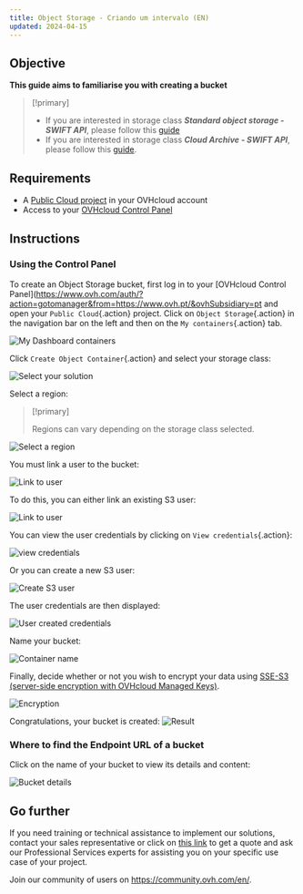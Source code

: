 ```yaml
---
title: Object Storage - Criando um intervalo (EN)
updated: 2024-04-15
---
```


## Objective

**This guide aims to familiarise you with creating a bucket**

> [!primary]
>
> - If you are interested in storage class ***Standard object storage - SWIFT API***, please follow this [guide](pcs_create_container1.)
> - If you are interested in storage class ***Cloud Archive - SWIFT API***, please follow this [guide](pca_create_container1.).
>

## Requirements

- A [Public Cloud project](https://www.ovhcloud.com/pt/public-cloud/) in your OVHcloud account
- Access to your [OVHcloud Control Panel](https://www.ovh.com/auth/?action=gotomanager&from=https://www.ovh.pt/&ovhSubsidiary=pt)

## Instructions

### Using the Control Panel

To create an Object Storage bucket, first log in to your [OVHcloud Control Panel](https://www.ovh.com/auth/?action=gotomanager&from=https://www.ovh.pt/&ovhSubsidiary=pt and open your `Public Cloud`{.action} project. Click on `Object Storage`{.action} in the navigation bar on the left and then on the `My containers`{.action} tab.

![My Dashboard containers](highperf-create-container-2022092808185322.png)

Click `Create Object Container`{.action} and select your storage class:

![Select your solution](highperf-create-container-20220928081750384.png)

Select a region:

> [!primary]
>
> Regions can vary depending on the storage class selected.
>

![Select a region](highperf-create-container-20220928082104424.png)

You must link a user to the bucket:

![Link to user](highperf-create-container-20220928082210758.png)

To do this, you can either link an existing S3 user:

![Link to user](highperf-create-container-20220928082306958.png)

You can view the user credentials by clicking on `View credentials`{.action}:

![view credentials](highperf-create-container-20220928082435427.png)

Or you can create a new S3 user:

![Create S3 user](highperf-create-container-20220928082604314.png)

The user credentials are then displayed:

![User created credentials](highperf-create-container-20220928082836834.png)

Name your bucket:

![Container name](highperf-create-container-20220928082938155.png)

Finally, decide whether or not you wish to encrypt your data using [SSE-S3 (server-side encryption with OVHcloud Managed Keys)](s3_encrypt_your_objects_with_sse_c1.).

![Encryption](create-container-encryption.PNG)

Congratulations, your bucket is created:
![Result](highperf-create-container-20220928083209650.png)

### Where to find the Endpoint URL of a bucket

Click on the name of your bucket to view its details and content:

![Bucket details](highperf-create-container-20220928091433895.png)

## Go further

If you need training or technical assistance to implement our solutions, contact your sales representative or click on [this link](https://www.ovhcloud.com/pt/professional-services/) to get a quote and ask our Professional Services experts for assisting you on your specific use case of your project.

Join our community of users on <https://community.ovh.com/en/>.
